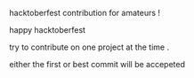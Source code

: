 
hacktoberfest contribution for amateurs !

happy hacktoberfest

try to contribute on one project at the time .

either the first or best commit will be accepeted

